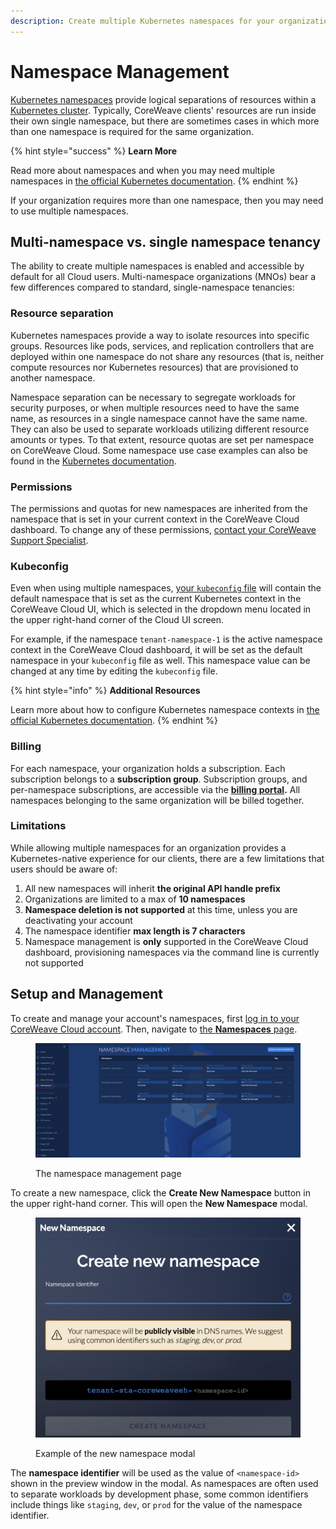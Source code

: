 ```yaml
---
description: Create multiple Kubernetes namespaces for your organization
---
```


# Namespace Management

[Kubernetes namespaces](https://kubernetes.io/docs/concepts/overview/working-with-objects/namespaces/) provide logical separations of resources within a [Kubernetes cluster](https://kubernetes.io/docs/concepts/architecture/). Typically, CoreWeave clients' resources are run inside their own single namespace, but there are sometimes cases in which more than one namespace is required for the same organization.

{% hint style="success" %}
**Learn More**

Read more about namespaces and when you may need multiple namespaces in [the official Kubernetes documentation](https://kubernetes.io/docs/concepts/overview/working-with-objects/namespaces/#when-to-use-multiple-namespaces).
{% endhint %}

If your organization requires more than one namespace, then you may need to use multiple namespaces.

## Multi-namespace vs. single namespace tenancy

The ability to create multiple namespaces is enabled and accessible by default for all Cloud users. Multi-namespace organizations (MNOs) bear a few differences compared to standard, single-namespace tenancies:

### Resource separation

Kubernetes namespaces provide a way to isolate resources into specific groups. Resources like pods, services, and replication controllers that are deployed within one namespace do not share any resources (that is, neither compute resources nor Kubernetes resources) that are provisioned to another namespace.

Namespace separation can be necessary to segregate workloads for security purposes, or when multiple resources need to have the same name, as resources in a single namespace cannot have the same name. They can also be used to separate workloads utilizing different resource amounts or types. To that extent, resource quotas are set per namespace on CoreWeave Cloud. Some namespace use case examples can also be found in the [Kubernetes documentation](https://kubernetes.io/docs/tasks/administer-cluster/namespaces/#understanding-the-motivation-for-using-namespaces).

### Permissions

The permissions and quotas for new namespaces are inherited from the namespace that is set in your current context in the CoreWeave Cloud dashboard. To change any of these permissions, [contact your CoreWeave Support Specialist](https://cloud.coreweave.com/contact).&#x20;

### Kubeconfig

Even when using multiple namespaces, [your `kubeconfig` file](../getting-started.md#obtain-coreweave-access-credentials) will contain the default namespace that is set as the current Kubernetes context in the CoreWeave Cloud UI, which is selected in the dropdown menu located in the upper right-hand corner of the Cloud UI screen.

For example, if the namespace `tenant-namespace-1` is the active namespace context in the CoreWeave Cloud dashboard, it will be set as the default namespace in your `kubeconfig` file as well. This namespace value can be changed at any time by editing the `kubeconfig` file.

{% hint style="info" %}
**Additional Resources**

Learn more about how to configure Kubernetes namespace contexts in [the official Kubernetes documentation](https://kubernetes.io/docs/tasks/access-application-cluster/configure-access-multiple-clusters/).
{% endhint %}

### Billing

For each namespace, your organization holds a subscription. Each subscription belongs to a **subscription group**. Subscription groups, and per-namespace subscriptions, are accessible via the [**billing portal**](billing-portal.md)**.** All namespaces belonging to the same organization will be billed together.

### Limitations

While allowing multiple namespaces for an organization provides a Kubernetes-native experience for our clients, there are a few limitations that users should be aware of:

1. All new namespaces will inherit **the original API handle prefix**
2. Organizations are limited to a max of **10 namespaces**
3. **Namespace deletion is not supported** at this time, unless you are deactivating your account
4. The namespace identifier **max length is 7 characters**
5. Namespace management is **only** supported in the CoreWeave Cloud dashboard, provisioning namespaces via the command line is currently not supported

## Setup and Management

To create and manage your account's namespaces, first [log in to your CoreWeave Cloud account](https://cloud.coreweave.com). Then, navigate to [the **Namespaces** page](https://cloud.coreweave.com/namespaces).

<figure><img src="../../.gitbook/assets/image (12) (2) (1) (1).png" alt="Screenshot of the namespace management page"><figcaption><p>The namespace management page</p></figcaption></figure>

To create a new namespace, click the **Create New Namespace** button in the upper right-hand corner. This will open the **New Namespace** modal.

<figure><img src="../../.gitbook/assets/image (4) (6).png" alt="Screenshot of The new namespace modal"><figcaption><p>Example of the new namespace modal</p></figcaption></figure>

The **namespace identifier** will be used as the value of `<namespace-id>` shown in the preview window in the modal. As namespaces are often used to separate workloads by development phase, some common identifiers include things like `staging`, `dev`, or `prod` for the value of the namespace identifier.
